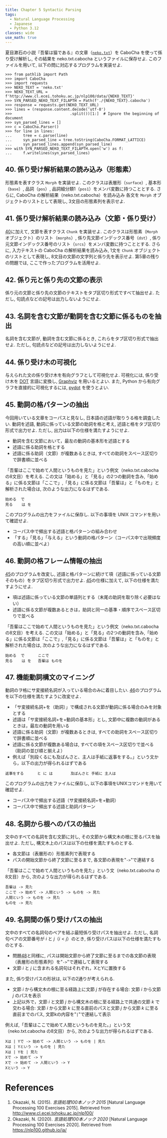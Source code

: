 ```yaml
---
title: Chapter 5 Syntactic Parsing
tags:
  - Natural Language Processing
  - Japanese
  - Python 3.12
classes: wide
use_math: true
---
```


夏目漱石の小説『吾輩は猫である』の文章（[`neko.txt`](http://www.cl.ecei.tohoku.ac.jp/nlp100/data/neko.txt)）を CaboCha を使って係り受け解析し, その結果を neko.txt.cabocha というファイルに保存せよ. このファイルを用いて, 以下の問に対応するプログラムを実装せよ.

```shell
>>> from pathlib import Path
>>> import CaboCha
>>> import requests
>>> NEKO_TEXT = 'neko.txt'
>>> NEKO_TEXT_URL = f'http://www.cl.ecei.tohoku.ac.jp/nlp100/data/{NEKO_TEXT}'
>>> SYN_PARSED_NEKO_TEXT_FILAPTH = Path(f'./{NEKO_TEXT}.cabocha')
>>> response = requests.get(NEKO_TEXT_URL)
>>> lines = (response.content.decode('utf-8')
>>>                          .split())[1:]  # Ignore the beginning of document
>>> syn_parsed_lines = []
>>> c = CaboCha.Parser()
>>> for line in lines:
...     tree = c.parse(line)
...     syn_parsed_line = tree.toString(CaboCha.FORMAT_LATTICE)
...     syn_parsed_lines.append(syn_parsed_line)
>>> with SYN_PARSED_NEKO_TEXT_FILAPTH.open('w') as f:
...     f.writelines(syn_parsed_lines)
```

## 40. 係り受け解析結果の読み込み（形態素）

形態素を表すクラス `Morph` を実装せよ. このクラスは表層形（`surface`）, 基本形（`base`）, 品詞（`pos`）, 品詞細分類1（`pos1`）をメンバ変数に持つこととする. さらに, CaboCha の解析結果（neko.txt.cabocha）を読み込み 各文を `Morph` オブジェクトのリストとして表現し, 3文目の形態素列を表示せよ.

## 41. 係り受け解析結果の読み込み（文節・係り受け）

[40](https://stmsy.github.io/nlp-100-exercises-chatper-05/#40-%E4%BF%82%E3%82%8A%E5%8F%97%E3%81%91%E8%A7%A3%E6%9E%90%E7%B5%90%E6%9E%9C%E3%81%AE%E8%AA%AD%E3%81%BF%E8%BE%BC%E3%81%BF%E5%BD%A2%E6%85%8B%E7%B4%A0)に加えて, 文節を表すクラス `Chunk` を実装せよ. このクラスは形態素（`Morph` オブジェクト）のリスト（`morphs`）, 係り先文節インデックス番号（`dst`）, 係り元文節インデックス番号のリスト（`srcs`）をメンバ変数に持つこととする. さらに, 入力テキストの CaboCha の解析結果を読み込み, 1文を `Chunk` オブジェクトのリストとして表現し, 8文目の文節の文字列と係り先を表示せよ. 第5章の残りの問題では, ここで作ったプログラムを活用せよ.

## 42. 係り元と係り先の文節の表示

係り元の文節と係り先の文節のテキストをタブ区切り形式ですべて抽出せよ. ただし, 句読点などの記号は出力しないようにせよ.

## 43. 名詞を含む文節が動詞を含む文節に係るものを抽出

名詞を含む文節が, 動詞を含む文節に係るとき, これらをタブ区切り形式で抽出せよ. ただし, 句読点などの記号は出力しないようにせよ.

## 44. 係り受け木の可視化

与えられた文の係り受け木を有向グラフとして可視化せよ. 可視化には, 係り受け木を [DOT](http://ja.wikipedia.org/wiki/DOT%E8%A8%80%E8%AA%9E) 言語に変換し, [Graphviz](http://www.graphviz.org/) を用いるとよい. また, Python から有向グラフを直接的に可視化するには, [pydot](https://code.google.com/p/pydot/) を使うとよい.

## 45. 動詞の格パターンの抽出

今回用いている文章をコーパスと見なし, 日本語の述語が取りうる格を調査したい. 動詞を述語, 動詞に係っている文節の助詞を格と考え, 述語と格をタブ区切り形式で出力せよ. ただし, 出力は以下の仕様を満たすようにせよ.

- 動詞を含む文節において，最左の動詞の基本形を述語とする
- 述語に係る助詞を格とする
- 述語に係る助詞（文節）が複数あるときは, すべての助詞をスペース区切りで辞書順に並べる

「吾輩はここで始めて人間というものを見た」という例文（neko.txt.cabocha の8文目）を考える. この文は「始める」と「見る」の2つの動詞を含み,「始める」に係る文節は「ここで」,「見る」に係る文節は「吾輩は」と「ものを」と解析された場合は, 次のような出力になるはずである.

```
始める  で
見る    は を
```

このプログラムの出力をファイルに保存し. 以下の事項を UNIX コマンドを用いて確認せよ.

- コーパス中で頻出する述語と格パターンの組み合わせ
- 「する」「見る」「与える」という動詞の格パターン（コーパス中で出現頻度の高い順に並べよ）

## 46. 動詞の格フレーム情報の抽出

[45](https://stmsy.github.io/nlp-100-exercises-chatper-05/#45-%E5%8B%95%E8%A9%9E%E3%81%AE%E6%A0%BC%E3%83%91%E3%82%BF%E3%83%BC%E3%83%B3%E3%81%AE%E6%8A%BD%E5%87%BA)のプログラムを改変し, 述語と格パターンに続けて項（述語に係っている文節そのもの）をタブ区切り形式で出力せよ. [45](https://stmsy.github.io/nlp-100-exercises-chatper-05/#45-%E5%8B%95%E8%A9%9E%E3%81%AE%E6%A0%BC%E3%83%91%E3%82%BF%E3%83%BC%E3%83%B3%E3%81%AE%E6%8A%BD%E5%87%BA)の仕様に加えて, 以下の仕様を満たすようにせよ.

- 項は述語に係っている文節の単語列とする（末尾の助詞を取り除く必要はない）
- 述語に係る文節が複数あるときは，助詞と同一の基準・順序でスペース区切りで並べる

「吾輩はここで始めて人間というものを見た」という例文（neko.txt.cabocha の8文目）を考える. この文は「始める」と「見る」の2つの動詞を含み,「始める」に係る文節は「ここで」,「見る」に係る文節は「吾輩は」と「ものを」と解析された場合は, 次のような出力になるはずである.

```
始める  で      ここで
見る    は を   吾輩は ものを
```

## 47. 機能動詞構文のマイニング

動詞のヲ格にサ変接続名詞が入っている場合のみに着目したい. [46](https://stmsy.github.io/nlp-100-exercises-chatper-05/#46-%E5%8B%95%E8%A9%9E%E3%81%AE%E6%A0%BC%E3%83%95%E3%83%AC%E3%83%BC%E3%83%A0%E6%83%85%E5%A0%B1%E3%81%AE%E6%8A%BD%E5%87%BA)のプログラムを以下の仕様を満たすように改変せよ．

- 「サ変接続名詞+を（助詞）」で構成される文節が動詞に係る場合のみを対象とする
- 述語は「サ変接続名詞+を+動詞の基本形」とし, 文節中に複数の動詞があるときは，最左の動詞を用いる
- 述語に係る助詞（文節）が複数あるときは, すべての助詞をスペース区切りで辞書順に並べる
- 述語に係る文節が複数ある場合は, すべての項をスペース区切りで並べる（助詞の並び順と揃えよ）
- 例えば「別段くるにも及ばんさと、主人は手紙に返事をする。」という文から，以下の出力が得られるはずである


```
返事をする      と に は        及ばんさと 手紙に 主人は
```

このプログラムの出力をファイルに保存し, 以下の事項をUNIXコマンドを用いて確認せよ.

- コーパス中で頻出する述語（サ変接続名詞+を+動詞）
- コーパス中で頻出する述語と助詞パターン

## 48. 名詞から根へのパスの抽出

文中のすべての名詞を含む文節に対し, その文節から構文木の根に至るパスを抽出せよ. ただし, 構文木上のパスは以下の仕様を満たすものとする.

- 各文節は（表層形の）形態素列で表現する
- パスの開始文節から終了文節に至るまで, 各文節の表現を"`->`"で連結する

「吾輩はここで始めて人間というものを見た」という文（neko.txt.cabocha の8文目）から, 次のような出力が得られるはずである.

```
吾輩は -> 見た
ここで -> 始めて -> 人間という -> ものを -> 見た
人間という -> ものを -> 見た
ものを -> 見た
```

## 49. 名詞間の係り受けパスの抽出

文中のすべての名詞句のペアを結ぶ最短係り受けパスを抽出せよ. ただし, 名詞句ペアの文節番号が $i$ と $j$（$i < j$）のとき, 係り受けパスは以下の仕様を満たすものとする.

- 問題[48](https://stmsy.github.io/nlp-100-exercises-chatper-05/#48-%E5%90%8D%E8%A9%9E%E3%81%8B%E3%82%89%E6%A0%B9%E3%81%B8%E3%81%AE%E3%83%91%E3%82%B9%E3%81%AE%E6%8A%BD%E5%87%BA)と同様に, パスは開始文節から終了文節に至るまでの各文節の表現（表層形の形態素列）を"`->`"で連結して表現する
- 文節 $i$ と $j$ に含まれる名詞句はそれぞれ，XとYに置換する

また, 係り受けパスの形状は, 以下の2通りが考えられる.

- 文節 $i$ から構文木の根に至る経路上に文節 $j$ が存在する場合: 文節 $i$ から文節 $j$ のパスを表示
- 上記以外で，文節 $i$ と文節 $j$ から構文木の根に至る経路上で共通の文節 $k$ で交わる場合: 文節 $i$ から文節 $k$ に至る直前のパスと文節 $j$ から文節 $k$ に至る直前までのパス, 文節kの内容を"`|`"で連結して表示

例えば,「吾輩はここで始めて人間というものを見た。」という文（neko.txt.cabocha の8文目）から, 次のような出力が得られるはずである.

```
Xは | Yで -> 始めて -> 人間という -> ものを | 見た
Xは | Yという -> ものを | 見た
Xは | Yを | 見た
Xで -> 始めて -> Y
Xで -> 始めて -> 人間という -> Y
Xという -> Y
```

# References
1. Okazaki, N. (2015). *言語処理100本ノック 2015* [Natural Language Processing 100 Exercises 2015]. Retrieved from http://www.cl.ecei.tohoku.ac.jp/nlp100/
2. Okazaki, N. (2020). *言語処理100本ノック 2020* [Natural Language Processing 100 Exercises 2020]. Retrieved from https://nlp100.github.io/ja/
